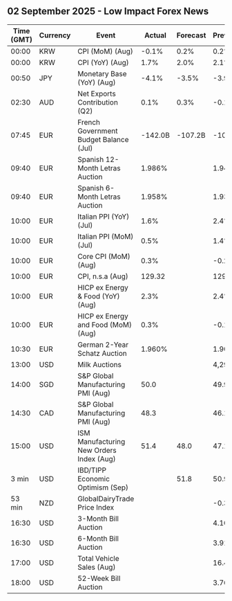 ## 02 September 2025 - Low Impact Forex News

| Time (GMT) | Currency | Event | Actual | Forecast | Previous |
|------|----------|-------|--------|----------|----------|
| 00:00 | KRW | CPI (MoM) (Aug) | -0.1% | 0.2% | 0.2% |
| 00:00 | KRW | CPI (YoY) (Aug) | 1.7% | 2.0% | 2.1% |
| 00:50 | JPY | Monetary Base (YoY) (Aug) | -4.1% | -3.5% | -3.9% |
| 02:30 | AUD | Net Exports Contribution (Q2) | 0.1% | 0.3% | -0.1% |
| 07:45 | EUR | French Government Budget Balance (Jul) | -142.0B | -107.2B | -100.4B |
| 09:40 | EUR | Spanish 12-Month Letras Auction | 1.986% |  | 1.945% |
| 09:40 | EUR | Spanish 6-Month Letras Auction | 1.958% |  | 1.932% |
| 10:00 | EUR | Italian PPI (YoY) (Jul) | 1.6% |  | 2.4% |
| 10:00 | EUR | Italian PPI (MoM) (Jul) | 0.5% |  | 1.4% |
| 10:00 | EUR | Core CPI (MoM) (Aug) | 0.3% |  | -0.2% |
| 10:00 | EUR | CPI, n.s.a (Aug) | 129.32 |  | 129.12 |
| 10:00 | EUR | HICP ex Energy & Food (YoY) (Aug) | 2.3% |  | 2.4% |
| 10:00 | EUR | HICP ex Energy and Food (MoM) (Aug) | 0.3% |  | -0.1% |
| 10:30 | EUR | German 2-Year Schatz Auction | 1.960% |  | 1.900% |
| 13:00 | USD | Milk Auctions |  |  | 4,291.0 |
| 14:00 | SGD | S&P Global Manufacturing PMI (Aug) | 50.0 |  | 49.9 |
| 14:30 | CAD | S&P Global Manufacturing PMI (Aug) | 48.3 |  | 46.1 |
| 15:00 | USD | ISM Manufacturing New Orders Index (Aug) | 51.4 | 48.0 | 47.1 |
| 3 min | USD | IBD/TIPP Economic Optimism (Sep) |  | 51.8 | 50.9 |
| 53 min | NZD | GlobalDairyTrade Price Index |  |  | -0.3% |
| 16:30 | USD | 3-Month Bill Auction |  |  | 4.100% |
| 16:30 | USD | 6-Month Bill Auction |  |  | 3.915% |
| 17:00 | USD | Total Vehicle Sales (Aug) |  |  | 16.40M |
| 18:00 | USD | 52-Week Bill Auction |  |  | 3.760% |
